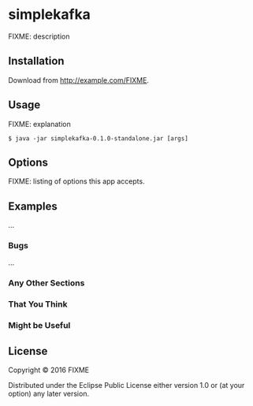 # simplekafka

FIXME: description

## Installation

Download from http://example.com/FIXME.

## Usage

FIXME: explanation

    $ java -jar simplekafka-0.1.0-standalone.jar [args]

## Options

FIXME: listing of options this app accepts.

## Examples

...

### Bugs

...

### Any Other Sections
### That You Think
### Might be Useful

## License

Copyright © 2016 FIXME

Distributed under the Eclipse Public License either version 1.0 or (at
your option) any later version.
